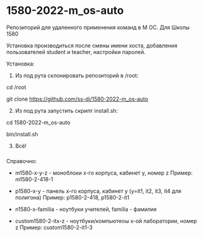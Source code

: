 # 1580-2022-m_os-auto

Репозиторий для удаленного применения команд в М ОС. Для Школы 1580

Установка производиться после смены имени хоста, добавления пользователей student и teacher, настройки паролей.

Установка:
1. Из под рута склонировать репозиторий в /root:

cd /root

git clone https://github.com/ss-di/1580-2022-m_os-auto

2. Из под рута запустить скрипт install.sh:

cd 1580-2022-m_os-auto

bin/install.sh

3. Всё!

###
Справочно:
- m1580-x-y-z - моноблоки x-го корпуса, кабинет y, номер z
Пример: m1580-2-418-1

- p1580-x-y - панель x-го корпуса, кабинет y (y=it1, it2, it3, it4 для полигона)
Пример: p1580-2-418, p1580-2-it1

- n1580-x-familia - ноутбуки учителей, familia - фамилия

- custom1580-2-itx-z - ноутбуки/компьютеоы x-ой лаборатории, номер z
Пример: custom1580-2-it1-3
